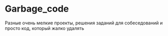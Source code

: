 # Garbage_code

Разные очень мелкие проекты, решения заданий для собеседований и просто код, который жалко удалять
